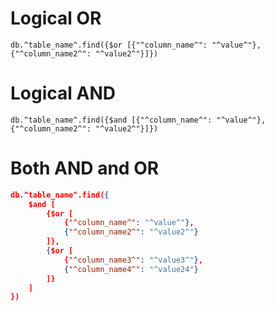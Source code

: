 #                 Logical OR

`db.^table_name^.find({$or [{"^column_name^": "^value^"}, {"^column_name2^": "^value2^"}]})`









#                 Logical AND

`db.^table_name^.find({$and [{"^column_name^": "^value^"}, {"^column_name2^": "^value2^"}]})`









#                 Both AND and OR

```JSON 
db.^table_name^.find({
    $and [
        {$or [
            {"^column_name^": "^value^"}, 
            {"^column_name2^": "^value2^"}
        ]},
        {$or [
            {"^column_name3^": "^value3^"}, 
            {"^column_name4^": "^value24"}
        ]} 
    ]
})
```